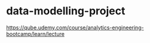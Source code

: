 # data-modelling-project
https://qube.udemy.com/course/analytics-engineering-bootcamp/learn/lecture
